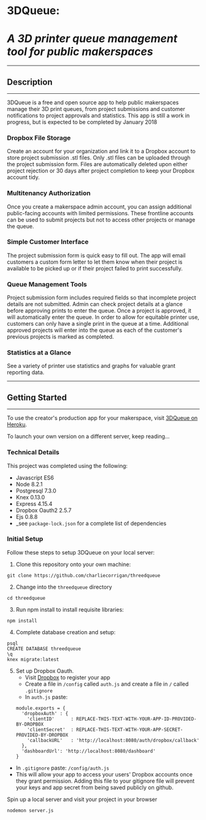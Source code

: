 # 3DQueue:
  # _A 3D printer queue management tool for public makerspaces_

**********************************************************************
## Description
**********************************************************************

3DQueue is a free and open source app to help public makerspaces manage their 3D print queues, from project submissions and customer notifications to project approvals and statistics. This app is still a work in progress, but is expected to be completed by January 2018

### Dropbox File Storage

Create an account for your organization and link it to a Dropbox account to store project submission .stl files. Only .stl files can be uploaded through the project submission form. Files are automatically deleted upon either project rejection or 30 days after project completion to keep your Dropbox account tidy.

### Multitenancy Authorization

Once you create a makerspace admin account, you can assign additional public-facing accounts with limited permissions. These frontline accounts can be used to submit projects but not to access other projects or manage the queue.

### Simple Customer Interface

The project submission form is quick easy to fill out. The app will email customers a custom form letter to let them know when their project is available to be picked up or if their project failed to print successfully.

### Queue Management Tools

Project submission form includes required fields so that incomplete project details are not submitted. Admin can check project details at a glance before approving prints to enter the queue. Once a project is approved, it will automatically enter the queue. In order to allow for equitable printer use, customers can only have a single print in the queue at a time. Additional approved projects will enter into the queue as each of the customer's previous projects is marked as completed.

### Statistics at a Glance

See a variety of printer use statistics and graphs for valuable grant reporting data.

**********************************************************************
## Getting Started
**********************************************************************

To use the creator's production app for your makerspace, visit [3DQueue on Heroku](https://threedqueue.herokuapp.com/).

To launch your own version on a different server, keep reading...

### Technical Details
This project was completed using the following:
* Javascript ES6
* Node 8.2.1
* Postgresql 7.3.0
* Knex 0.13.0
* Express 4.15.4
* Dropbox Oauth2 2.5.7
* Ejs 0.8.8
* _see `package-lock.json` for a complete list of dependencies

### Initial Setup

Follow these steps to setup 3DQueue on your local server:

1. Clone this repository onto your own machine:

  ```shell
  git clone https://github.com/charliecorrigan/threedqueue
  ```

2. Change into the `threedqueue` directory
  ```shell
  cd threedqueue
  ```

3. Run npm install to install requisite libraries: 

  ```shell
  npm install
  ```

4. Complete database creation and setup:

  ```shell
  psql
  CREATE DATABASE threedqueue
  \q
  knex migrate:latest
  ```

5. Set up Dropbox Oauth.
    - Visit [Dropbox](https://www.dropbox.com/developers/apps/create) to register your app
    - Create a file in `/config` called `auth.js` and create a file in `/` called `.gitignore`
    - In `auth.js` paste:
    ```
    module.exports = {
      'dropboxAuth' : {
        'clientID'      : REPLACE-THIS-TEXT-WITH-YOUR-APP-ID-PROVIDED-BY-DROPBOX
        'clientSecret'  : REPLACE-THIS-TEXT-WITH-YOUR-APP-SECRET-PROVIDED-BY-DROPBOX
        'callbackURL'   : 'http://localhost:8080/auth/dropbox/callback'
      },
      'dashboardUrl': 'http://localhost:8080/dashboard'
    }
    ```
  - In `.gitignore` paste:
    `/config/auth.js`
  - This will allow your app to access your users' Dropbox accounts once they grant permission. Adding this file to your gitignore file will prevent your keys and app secret from being saved publicly on github.

Spin up a local server and visit your project in your browser

  ```shell
  nodemon server.js
  ```


